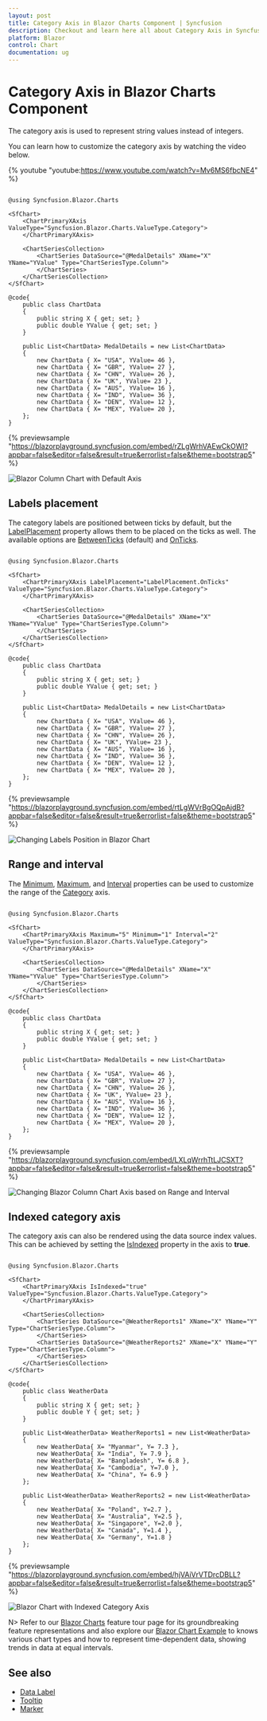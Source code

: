 ```yaml
---
layout: post
title: Category Axis in Blazor Charts Component | Syncfusion
description: Checkout and learn here all about Category Axis in Syncfusion Blazor Charts component and much more.
platform: Blazor
control: Chart
documentation: ug
---
```


# Category Axis in Blazor Charts Component

The category axis is used to represent string values instead of integers.

You can learn how to customize the category axis by watching the video below.

{% youtube "youtube:https://www.youtube.com/watch?v=Mv6MS6fbcNE4" %}

```cshtml

@using Syncfusion.Blazor.Charts

<SfChart>
    <ChartPrimaryXAxis ValueType="Syncfusion.Blazor.Charts.ValueType.Category">
    </ChartPrimaryXAxis>

    <ChartSeriesCollection>
        <ChartSeries DataSource="@MedalDetails" XName="X" YName="YValue" Type="ChartSeriesType.Column">
        </ChartSeries>
    </ChartSeriesCollection>
</SfChart>

@code{
    public class ChartData
    {
        public string X { get; set; }
        public double YValue { get; set; }
    }

    public List<ChartData> MedalDetails = new List<ChartData>
	{
        new ChartData { X= "USA", YValue= 46 },
        new ChartData { X= "GBR", YValue= 27 },
        new ChartData { X= "CHN", YValue= 26 },
        new ChartData { X= "UK", YValue= 23 },
        new ChartData { X= "AUS", YValue= 16 },
        new ChartData { X= "IND", YValue= 36 },
        new ChartData { X= "DEN", YValue= 12 },
        new ChartData { X= "MEX", YValue= 20 },
    };
}

```
{% previewsample "https://blazorplayground.syncfusion.com/embed/rZLgWrhVAEwCkOWl?appbar=false&editor=false&result=true&errorlist=false&theme=bootstrap5" %}

![Blazor Column Chart with Default Axis](images/category-axis/blazor-chart-default-axis.png)

## Labels placement

The category labels are positioned between ticks by default, but the [LabelPlacement](https://help.syncfusion.com/cr/blazor/Syncfusion.Blazor.Charts.ChartAxis.html#Syncfusion_Blazor_Charts_ChartAxis_LabelPlacement) property allows them to be placed on the ticks as well. The available options are [BetweenTicks](https://help.syncfusion.com/cr/blazor/Syncfusion.Blazor.Charts.LabelPlacement.html#Syncfusion_Blazor_Charts_LabelPlacement_BetweenTicks) (default) and [OnTicks](https://help.syncfusion.com/cr/blazor/Syncfusion.Blazor.Charts.LabelPlacement.html#Syncfusion_Blazor_Charts_LabelPlacement_OnTicks).

```cshtml

@using Syncfusion.Blazor.Charts

<SfChart>
    <ChartPrimaryXAxis LabelPlacement="LabelPlacement.OnTicks" ValueType="Syncfusion.Blazor.Charts.ValueType.Category">
    </ChartPrimaryXAxis>

    <ChartSeriesCollection>
        <ChartSeries DataSource="@MedalDetails" XName="X" YName="YValue" Type="ChartSeriesType.Column">
        </ChartSeries>
    </ChartSeriesCollection>
</SfChart>

@code{
    public class ChartData
    {
        public string X { get; set; }
        public double YValue { get; set; }
    }
	
    public List<ChartData> MedalDetails = new List<ChartData>
	{
        new ChartData { X= "USA", YValue= 46 },
        new ChartData { X= "GBR", YValue= 27 },
        new ChartData { X= "CHN", YValue= 26 },
        new ChartData { X= "UK", YValue= 23 },
        new ChartData { X= "AUS", YValue= 16 },
        new ChartData { X= "IND", YValue= 36 },
        new ChartData { X= "DEN", YValue= 12 },
        new ChartData { X= "MEX", YValue= 20 },
    };
}

```
{% previewsample "https://blazorplayground.syncfusion.com/embed/rtLgWVrBgOQpAjdB?appbar=false&editor=false&result=true&errorlist=false&theme=bootstrap5" %}

![Changing Labels Position in Blazor Chart](images/category-axis/blazor-diagram-label-position.png)

## Range and interval

The [Minimum](https://help.syncfusion.com/cr/blazor/Syncfusion.Blazor.Charts.ChartAxis.html#Syncfusion_Blazor_Charts_ChartAxis_Minimum), [Maximum](https://help.syncfusion.com/cr/blazor/Syncfusion.Blazor.Charts.ChartAxis.html#Syncfusion_Blazor_Charts_ChartAxis_Maximum), and [Interval](https://help.syncfusion.com/cr/blazor/Syncfusion.Blazor.Charts.ChartAxis.html#Syncfusion_Blazor_Charts_ChartAxis_Interval) properties can be used to customize the range of the [Category](https://help.syncfusion.com/cr/blazor/Syncfusion.Blazor.Charts.ValueType.html#Syncfusion_Blazor_Charts_ValueType_Category) axis.

```cshtml

@using Syncfusion.Blazor.Charts

<SfChart>
    <ChartPrimaryXAxis Maximum="5" Minimum="1" Interval="2" ValueType="Syncfusion.Blazor.Charts.ValueType.Category">
    </ChartPrimaryXAxis>

    <ChartSeriesCollection>
        <ChartSeries DataSource="@MedalDetails" XName="X" YName="YValue" Type="ChartSeriesType.Column">
        </ChartSeries>
    </ChartSeriesCollection>
</SfChart>

@code{
    public class ChartData
    {
        public string X { get; set; }
        public double YValue { get; set; }
    }
	
    public List<ChartData> MedalDetails = new List<ChartData>
	{
        new ChartData { X= "USA", YValue= 46 },
        new ChartData { X= "GBR", YValue= 27 },
        new ChartData { X= "CHN", YValue= 26 },
        new ChartData { X= "UK", YValue= 23 },
        new ChartData { X= "AUS", YValue= 16 },
        new ChartData { X= "IND", YValue= 36 },
        new ChartData { X= "DEN", YValue= 12 },
        new ChartData { X= "MEX", YValue= 20 },
    };
}

```
{% previewsample "https://blazorplayground.syncfusion.com/embed/LXLqWrrhTtLJCSXT?appbar=false&editor=false&result=true&errorlist=false&theme=bootstrap5" %}

![Changing Blazor Column Chart Axis based on Range and Interval](images/category-axis/blazor-chart-axis-range-and-interval.png)

## Indexed category axis

The category axis can also be rendered using the data source index values. This can be achieved by setting the [IsIndexed](https://help.syncfusion.com/cr/blazor/Syncfusion.Blazor.Charts.ChartAxis.html#Syncfusion_Blazor_Charts_ChartAxis_IsIndexed) property in the axis to **true**.

```cshtml

@using Syncfusion.Blazor.Charts

<SfChart>
    <ChartPrimaryXAxis IsIndexed="true" ValueType="Syncfusion.Blazor.Charts.ValueType.Category">
    </ChartPrimaryXAxis>

    <ChartSeriesCollection>
        <ChartSeries DataSource="@WeatherReports1" XName="X" YName="Y" Type="ChartSeriesType.Column">
        </ChartSeries>
        <ChartSeries DataSource="@WeatherReports2" XName="X" YName="Y" Type="ChartSeriesType.Column">
        </ChartSeries>
    </ChartSeriesCollection>
</SfChart>

@code{
    public class WeatherData
    {
        public string X { get; set; }
        public double Y { get; set; }
    }

    public List<WeatherData> WeatherReports1 = new List<WeatherData>
	{
        new WeatherData{ X= "Myanmar", Y= 7.3 },
        new WeatherData{ X= "India", Y= 7.9 },
        new WeatherData{ X= "Bangladesh", Y= 6.8 },
        new WeatherData{ X= "Cambodia", Y=7.0 },
        new WeatherData{ X= "China", Y= 6.9 }
    };

    public List<WeatherData> WeatherReports2 = new List<WeatherData>
	{
        new WeatherData{ X= "Poland", Y=2.7 },
        new WeatherData{ X= "Australia", Y=2.5 },
        new WeatherData{ X= "Singapore", Y=2.0 },
        new WeatherData{ X= "Canada", Y=1.4 },
        new WeatherData{ X= "Germany", Y=1.8 }
    };
}

```
{% previewsample "https://blazorplayground.syncfusion.com/embed/hjVAiVrVTDrcDBLL?appbar=false&editor=false&result=true&errorlist=false&theme=bootstrap5" %}

![Blazor Chart with Indexed Category Axis](images/category-axis/blazor-chart-index-category-axis.png)

N> Refer to our [Blazor Charts](https://www.syncfusion.com/blazor-components/blazor-charts) feature tour page for its groundbreaking feature representations and also explore our [Blazor Chart Example](https://blazor.syncfusion.com/demos/chart/line?theme=bootstrap5) to knows various chart types and how to represent time-dependent data, showing trends in data at equal intervals.

## See also

* [Data Label](./data-labels)
* [Tooltip](./tool-tip)
* [Marker](./data-markers)
